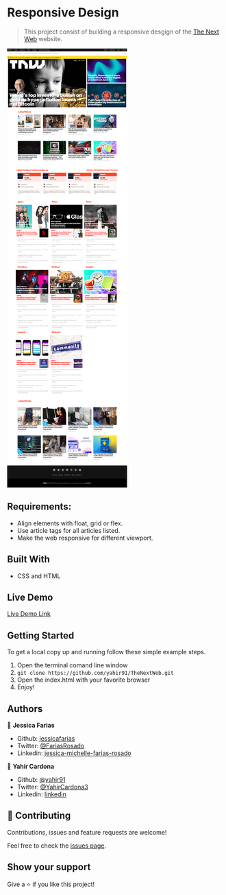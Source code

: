 # Responsive Design

> This project consist of building a responsive desgign of the [The Next Web](https://thenextweb.com/) website.

![screenshot of webpage](assets/images/screenshot.png)

## Requirements:

- Align elements with float, grid or flex.
- Use article tags for all articles listed.
- Make the web responsive for different viewport. 

## Built With

- CSS and HTML

## Live Demo

[Live Demo Link](https://raw.githack.com/yahir91/TheNextWeb/version1/index.html)


## Getting Started

To get a local copy up and running follow these simple example steps.

1. Open the terminal comand line window
2. ``` git clone https://github.com/yahir91/TheNextWeb.git ```
3. Open the index.html with your favorite browser
4. Enjoy!


## Authors

👤 **Jessica Farias**

- Github: [jessicafarias](https://github.com/jessicafarias)
- Twitter: [@FariasRosado](https://twitter.com/FariasRosado)
- Linkedin: [jessica-michelle-farias-rosado](https://www.linkedin.com/in/jessica-michelle-farias-rosado/)

👤 **Yahir Cardona**

- Github: [@yahir91](https://github.com/yahir91)
- Twitter: [@YahirCardona3](https://twitter.com/YahirCardona3)
- Linkedin: [linkedin](https://www.linkedin.com/in/osmar-yahir-cardona-reyes-54b40b1a7/)


## 🤝 Contributing

Contributions, issues and feature requests are welcome!

Feel free to check the [issues page](issues/).

## Show your support

Give a ⭐️ if you like this project!
